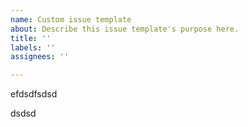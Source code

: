 ```yaml
---
name: Custom issue template
about: Describe this issue template's purpose here.
title: ''
labels: ''
assignees: ''

---
```


efdsdfsdsd

dsdsd

